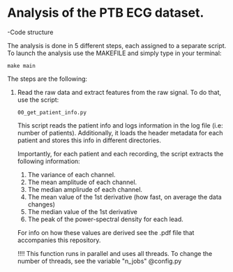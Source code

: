 # Analysis of the PTB ECG dataset.

-Code structure

The analysis is done in 5 different steps, each assigned to a separate script. To launch the analysis use the MAKEFILE and simply type in your terminal:
```
make main
```
The steps are the following: 
  1. Read the raw data and extract features from the raw signal. 
     To do that, use the script: 
     ```
     00_get_patient_info.py
     ```
     This script reads the patient info and logs information in the log file
     (i.e: number of patients). Additionally, it loads the header metadata for each patient
     and stores this info in different directories.

     Importantly, for each patient and each recording, the script extracts the following information:

        1. The variance of each channel.
        2. The mean amplitude of each channel.
        3. The median amplirude of each channel.
        4. The mean value of the 1st derivative (how fast, on average
                                                 the data changes)
        5. The median value of the 1st derivative
        6. The peak of the power-spectral density for each lead. 

     For info on how these values are derived see the .pdf file that accompanies this repository.   

     !!!! This function runs in parallel and uses all threads. To change the 
     number of threads, see the variable "n_jobs" @config.py
